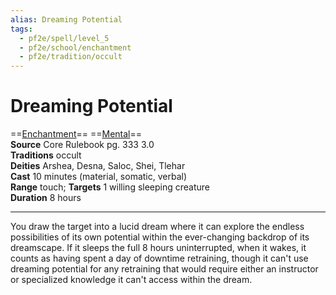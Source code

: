 ```yaml
---
alias: Dreaming Potential
tags:
  - pf2e/spell/level_5
  - pf2e/school/enchantment
  - pf2e/tradition/occult
---
```


# Dreaming Potential

==[Enchantment](../../../Traits/Enchantment.md)== ==[Mental](../../../Traits/Mental.md)==  
__Source__ Core Rulebook pg. 333 3.0  
**Traditions** occult  
**Deities** Arshea, Desna, Saloc, Shei, Tlehar  
**Cast** 10 minutes (material, somatic, verbal)  
**Range** touch; **Targets** 1 willing sleeping creature  
**Duration** 8 hours

---

You draw the target into a lucid dream where it can explore the endless possibilities of its own potential within the ever-changing backdrop of its dreamscape. If it sleeps the full 8 hours uninterrupted, when it wakes, it counts as having spent a day of downtime retraining, though it can't use dreaming potential for any retraining that would require either an instructor or specialized knowledge it can't access within the dream.
